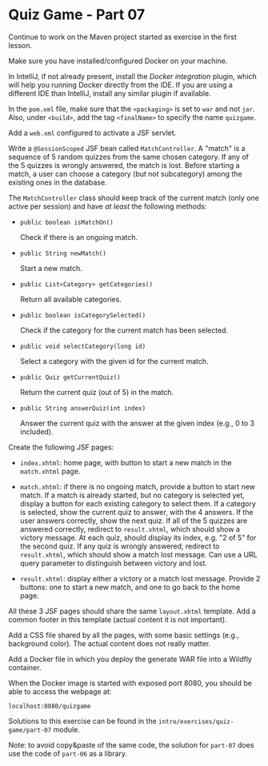 # Quiz Game - Part 07


Continue to work on the Maven project started as exercise 
in the first lesson.


Make sure you have installed/configured Docker 
on your machine.

In IntelliJ, if not already present, 
install the *Docker integration* plugin, which will help
you running Docker directly from the IDE.
If you are using a different IDE than IntelliJ, install any 
similar plugin if available.


In the `pom.xml` file, make sure that the `<packaging>` is set to `war`
and not `jar`.
Also, under `<build>`, add the tag `<finalName>` to specify the name 
`quizgame`.

Add a `web.xml` configured to activate a JSF servlet.


Write a `@SessionScoped` JSF bean called `MatchController`.
A "match" is a sequence of 5 random quizzes from the same chosen
category.
If any of the 5 quizzes is wrongly answered, the match is lost. 
Before starting a match, a user can choose a category (but not subcategory)
among the existing ones in the database. 
 
The `MatchController` class should keep track of the current match (only one
active per session)
and have *at least* the following methods:



* `public boolean isMatchOn()` 

    Check if there is an ongoing match.

* `public String newMatch()` 

    Start a new match.

* `public List<Category> getCategories()`

    Return all available categories.
    

* `public boolean isCategorySelected()` 

    Check if the category for the current match has been selected.

* `public void selectCategory(long id)`

    Select a category with the given id for the current match.  

* `public Quiz getCurrentQuiz()`

    Return the current quiz (out of 5) in the match. 

* `public String answerQuiz(int index)`

    Answer the current quiz with the answer at the given index (e.g., 0 to 3 included).


Create the following JSF pages:

* `index.xhtml`: home page, with button to start a new match in the `match.xhtml` page.

* `match.xhtml`: if there is no ongoing match, provide a button to start new match.
    If a match is already started, but no category is selected yet, display a button for
    each existing category to select them.
    If a category is selected, show the current quiz to answer, with the 4 answers.
    If the user answers correctly, show the next quiz.
    If all of the 5 quizzes are answered correctly, redirect to `result.xhtml`,
    which should show a victory message.
    At each quiz, should display its index, e.g. "2 of 5" for the second quiz.
    If any quiz is wrongly answered,  redirect to `result.xhtml`,
    which should show a match lost message.
    Can use a URL query parameter to distinguish between victory and lost.

* `result.xhtml`: display either a victory or a match lost message.
    Provide 2 buttons: one to start a new match, and one to go back
    to the home page.
    
All these 3 JSF pages should share the same `layout.xhtml` template.
Add a common footer in this template (actual content it is not important).

Add a CSS file shared by all the pages, with some basic settings (e.g.,
background color). The actual content does not really matter. 

Add a Docker file in which you deploy the generate WAR file into a
Wildfly container.

When the Docker image is started with exposed port 8080, you should be
able to access the webpage at:

`localhost:8080/quizgame`
     

Solutions to this exercise can be found in the 
`intro/exercises/quiz-game/part-07` module. 

Note: to avoid copy&paste of the same code, the solution for `part-07` does
use the code of `part-06` as a library.

